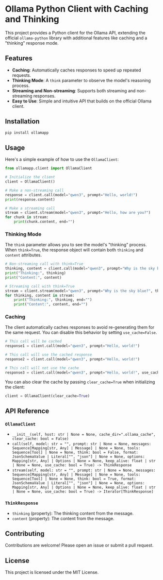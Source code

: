 # Ollama Python Client with Caching and Thinking

This project provides a Python client for the Ollama API, extending the official `ollama-python` library with additional features like caching and a "thinking" response mode.

## Features

- **Caching**: Automatically caches responses to speed up repeated requests.
- **Thinking Mode**: A `think` parameter to observe the model's reasoning process.
- **Streaming and Non-streaming**: Supports both streaming and non-streaming responses.
- **Easy to Use**: Simple and intuitive API that builds on the official Ollama client.

## Installation

```bash
pip install ollamapp
```

## Usage

Here's a simple example of how to use the `OllamaClient`:

```python
from ollamapp.client import OllamaClient

# Initialize the client
client = OllamaClient()

# Make a non-streaming call
response = client.call(model="qwen3", prompt="Hello, world!")
print(response.content)

# Make a streaming call
stream = client.stream(model="qwen3", prompt="Hello, how are you?")
for chunk in stream:
    print(chunk.content, end="")
```

### Thinking Mode

The `think` parameter allows you to see the model's "thinking" process. When `think=True`, the response object will contain both `thinking` and `content` attributes.

```python
# Non-streaming call with think=True
thinking, content = client.call(model="qwen3", prompt="Why is the sky blue?", think=True)
print("Thinking:", thinking)
print("Content:", content)

# Streaming call with think=True
stream = client.stream(model="qwen3", prompt="Why is the sky blue?", think=True)
for thinking, content in stream:
    print("Thinking:", thinking, end="")
    print("Content:", content, end="")
```

### Caching

The client automatically caches responses to avoid re-generating them for the same request. You can disable this behavior by setting `use_cache=False`.

```python
# This call will be cached
response1 = client.call(model="qwen3", prompt="Hello, world!")

# This call will use the cached response
response2 = client.call(model="qwen3", prompt="Hello, world!")

# This call will not use the cache
response3 = client.call(model="qwen3", prompt="Hello, world!", use_cache=False)
```

You can also clear the cache by passing `clear_cache=True` when initializing the client:

```python
client = OllamaClient(clear_cache=True)
```

## API Reference

### `OllamaClient`

- `__init__(self, host: str | None = None, cache_dir=".ollama_cache", clear_cache: bool = False)`
- `call(self, model: str = "", prompt: str | None = None, messages: Sequence[Mapping[str, Any] | Message] | None = None, tools: Sequence[Tool] | None = None, think: bool = False, format: JsonSchemaValue | Literal["", "json"] | None = None, options: Mapping[str, Any] | Options | None = None, keep_alive: float | str | None = None, use_cache: bool = True) -> ThinkResponse`
- `stream(self, model: str = "", prompt: str | None = None, messages: Sequence[Mapping[str, Any] | Message] | None = None, tools: Sequence[Tool] | None = None, think: bool = True, format: JsonSchemaValue | Literal["", "json"] | None = None, options: Mapping[str, Any] | Options | None = None, keep_alive: float | str | None = None, use_cache: bool = True) -> Iterator[ThinkResponse]`

### `ThinkResponse`

- `thinking` (property): The thinking content from the message.
- `content` (property): The content from the message.

## Contributing

Contributions are welcome! Please open an issue or submit a pull request.

## License

This project is licensed under the MIT License.

